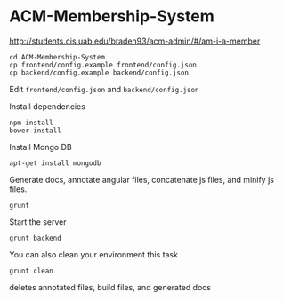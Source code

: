 ACM-Membership-System
=====================

http://students.cis.uab.edu/braden93/acm-admin/#/am-i-a-member

```
cd ACM-Membership-System
cp frontend/config.example frontend/config.json
cp backend/config.example backend/config.json
```

Edit `frontend/config.json` and `backend/config.json`


Install dependencies
```
npm install
bower install
```

Install Mongo DB
```
apt-get install mongodb
```

Generate docs, annotate angular files, concatenate js files, and minify js files.
```
grunt
```

Start the server
```
grunt backend
```

You can also clean your environment this task
```
grunt clean
```
deletes annotated files, build files, and generated docs
